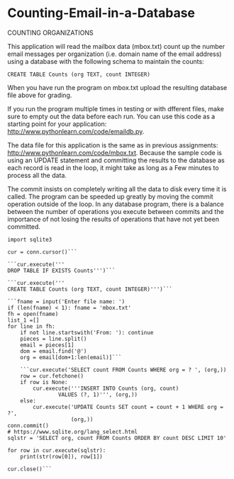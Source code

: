 # Counting-Email-in-a-Database

COUNTING ORGANIZATIONS

This application will read the mailbox data (mbox.txt) count up the number email messages per organization (i.e. domain name of the email address) using a database with the following schema to maintain the counts: 

```CREATE TABLE Counts (org TEXT, count INTEGER)```

When you have run the program on mbox.txt upload the resulting database file  above for grading. 

If you run the program multiple times in testing or with dfferent files, make sure to empty out the data before each run. You can use this code as a starting point for your application:  http://www.pythonlearn.com/code/emaildb.py. 

The data file for this application is the same as in previous assignments: http://www.pythonlearn.com/code/mbox.txt. Because the sample code is using an UPDATE statement and committing the results to the database as each record is read in the loop, it might take as long as a  Few minutes to process all the data. 

The commit insists on completely writing  all the data to disk every time it is called. The program can be speeded up greatly by moving the commit operation outside of the loop. In any database program, there is a balance between the number of  operations you execute between commits and the importance of not losing the  results of operations that have not yet been committed. 

```import sqlite3```

```conn = sqlite3.connect('emaildb2.sqlite')
cur = conn.cursor()```

```cur.execute('''
DROP TABLE IF EXISTS Counts''')```

```cur.execute('''
CREATE TABLE Counts (org TEXT, count INTEGER)''')```

```fname = input('Enter file name: ')
if (len(fname) < 1): fname = 'mbox.txt'
fh = open(fname)
list_1 =[]
for line in fh:
    if not line.startswith('From: '): continue
    pieces = line.split()
    email = pieces[1]
    dom = email.find('@')
    org = email[dom+1:len(email)]```

    ```cur.execute('SELECT count FROM Counts WHERE org = ? ', (org,))
    row = cur.fetchone()
    if row is None:
        cur.execute('''INSERT INTO Counts (org, count)
                VALUES (?, 1)''', (org,))
    else:
        cur.execute('UPDATE Counts SET count = count + 1 WHERE org = ?',
                    (org,))
conn.commit()
# https://www.sqlite.org/lang_select.html
sqlstr = 'SELECT org, count FROM Counts ORDER BY count DESC LIMIT 10'

for row in cur.execute(sqlstr):
    print(str(row[0]), row[1])

cur.close()```
